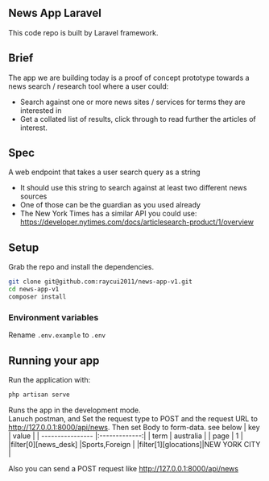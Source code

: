 
## News App Laravel

This code repo is built by Laravel framework.

## Brief

The app we are building today is a proof of concept prototype towards a
news search / research tool where a user could:

- Search against one or more news sites / services for terms they are
  interested in
- Get a collated list of results, click through to read further the
  articles of interest.


## Spec
A web endpoint that takes a user search query as a string
* It should use this string to search against at least two different news sources
* One of those can be the guardian as you used already
* The New York Times has a similar API you could use:
https://developer.nytimes.com/docs/articlesearch-product/1/overview



## Setup

Grab the repo and install the dependencies.

```bash
git clone git@github.com:raycui2011/news-app-v1.git
cd news-app-v1
composer install
```
### Environment variables

Rename `.env.example` to `.env`

## Running your app

Run the application with:

```bash
php artisan serve
```

Runs the app in the development mode.<br />
Lanuch postman, and
Set the request type to POST and the request URL to http://127.0.0.1:8000/api/news. Then set Body to form-data. see below
| key                 | value         |
| ----------------    |:-------------:|
| term                | australia     |
| page                | 1             |
|filter[0][news_desk] |Sports,Foreign |
|filter[1][glocations]|NEW YORK CITY  |


Also you can send a POST request like http://127.0.0.1:8000/api/news
